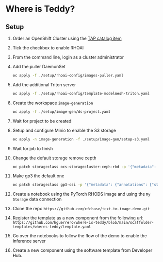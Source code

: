 # Where is Teddy?

## Setup

1. Order an OpenShift Cluster using the [TAP catalog item](https://demo.redhat.com/catalog?search=tap&item=babylon-catalog-prod%2Fenterprise.redhat-tap-demo.prod)

2. Tick the checkbox to enable RHOAI

3. From the command line, login as a cluster administrator

4. Add the puller DaemonSet

   ```bash
   oc apply -f ./setup/rhoai-config/images-puller.yaml
   ```

5. Add the additional Triton server

   ```bash
   oc apply -f ./setup/rhoai-config/template-modelmesh-triton.yaml
   ```

6. Create the workspace `image-generation`

   ```bash
   oc apply -f ./setup/image-gen/ds-project.yaml
   ```

7. Wait for project to be created

8. Setup and configure Minio to enable the S3 storage

   ```bash
   oc apply -n image-generation -f ./setup/image-gen/setup-s3.yaml
   ```

9. Wait for job to finish

10. Change the default storage remove cepth

    ```sh
    oc patch storageclass ocs-storagecluster-ceph-rbd -p '{"metadata": {"annotations": {"storageclass.kubernetes.io/is-default-class": "false"}}}'
    ```

11. Make gp3 the default one

    ```sh
    oc patch storageclass gp3-csi -p '{"metadata": {"annotations": {"storageclass.kubernetes.io/is-default-class": "true"}}}'
    ```

12. Create a notebook using the PyTorch RHODS image and using the `My Storage` data connection

13. Clone the repo `https://github.com/cfchase/text-to-image-demo.git` 

11. Register the template as a new component from the following url: `https://github.com/hguerrero/where-is-teddy/blob/main/scaffolder-templates/wheres-teddy/template.yaml`
12. Go over the notebooks to follow the flow of the demo to enable the inference server

12. Create a new component using the software template from Developer Hub.